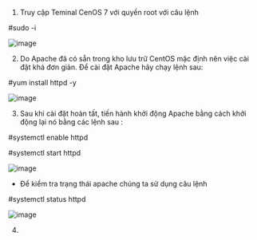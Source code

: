 1. Truy cập Teminal CenOS 7 với quyền root với câu lệnh

#sudo -i

![image](https://user-images.githubusercontent.com/95491130/181667237-aabee421-8b00-4155-a486-33f27caac979.png)

2. Do Apache đã có sẵn trong kho lưu trữ CentOS mặc định nên việc cài đặt khá đơn giản. Để cài đặt Apache hãy chạy lệnh sau:

#yum install httpd -y

![image](https://user-images.githubusercontent.com/95491130/181667410-6f6f7805-dacb-41cf-b6e0-2db7e34ef6ba.png)

3. Sau khi cài đặt hoàn tất, tiến hành khởi động Apache bằng cách khởi động lại nó bằng các lệnh sau :

#systemctl enable httpd

#systemctl start httpd

![image](https://user-images.githubusercontent.com/95491130/181667531-60969a79-1ca2-453f-9b21-4f8c5e4b5778.png)

- Để kiểm tra trạng thái apache chúng ta sử dụng câu lệnh 

#systemctl status httpd

![image](https://user-images.githubusercontent.com/95491130/181667751-f2486a71-d80b-4c6c-afb9-5e4dc01d3a54.png)

4. 


